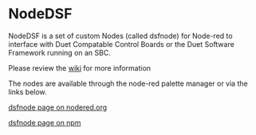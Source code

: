 # NodeDSF
NodeDSF is a set of custom Nodes (called dsfnode) for Node-red to interface with Duet Compatable Control Boards or the Duet Software Framework running on an SBC.

Please review the [wiki](https://github.com/MintyTrebor/NodeDSF/wiki) for more information  

The nodes are available through the node-red palette manager or via the links below.  

[dsfnode page on nodered.org](https://flows.nodered.org/node/node-red-contrib-dsfnode)

[dsfnode page on npm](https://www.npmjs.com/package/node-red-contrib-dsfnode)

